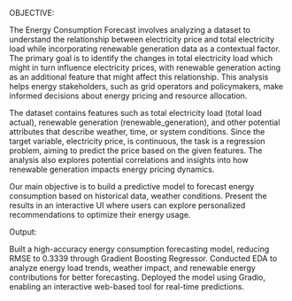 OBJECTIVE:

The Energy Consumption Forecast involves analyzing a dataset to understand the relationship between electricity price and total electricity load while incorporating renewable generation data as a contextual factor. The primary goal is to identify the changes in total electricity load which might in turn influence electricity prices, with renewable generation acting as an additional feature that might affect this relationship. This analysis helps energy stakeholders, such as grid operators and policymakers, make informed decisions about energy pricing and resource allocation.

The dataset contains features such as total electricity load (total load actual), renewable generation (renewable_generation), and other potential attributes that describe weather, time, or system conditions. Since the target variable, electricity price, is continuous, the task is a regression problem, aiming to predict the price based on the given features. The analysis also explores potential correlations and insights into how renewable generation impacts energy pricing dynamics.

Our main objective is to build a predictive model to forecast energy consumption based on historical data, weather conditions. Present the results in an interactive UI where users can explore personalized recommendations to optimize their energy usage.

Output:

Built a high-accuracy energy consumption forecasting model, reducing RMSE to 0.3339 through Gradient Boosting Regressor.
Conducted EDA to analyze energy load trends, weather impact, and renewable energy contributions for better forecasting.
Deployed the model using Gradio, enabling an interactive web-based tool for real-time predictions.
